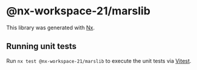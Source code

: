# @nx-workspace-21/marslib

This library was generated with [Nx](https://nx.dev).

## Running unit tests

Run `nx test @nx-workspace-21/marslib` to execute the unit tests via [Vitest](https://vitest.dev/).
